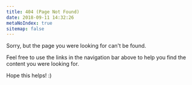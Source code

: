 ```yaml
---
title: 404 (Page Not Found)
date: 2018-09-11 14:32:26
metaNoIndex: true
sitemap: false
---
```


Sorry, but the page you were looking for can't be found.

Feel free to use the links in the navigation bar above to help you find the content you were looking for.

Hope this helps! :)




